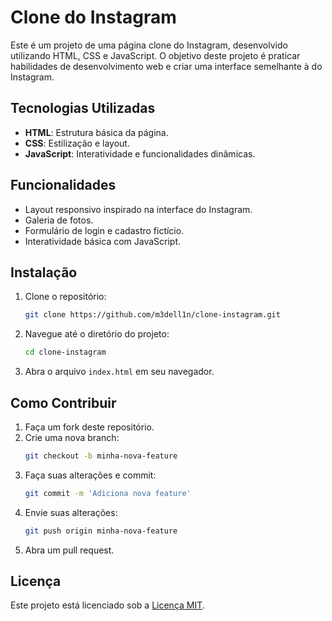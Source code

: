 # Clone do Instagram

Este é um projeto de uma página clone do Instagram, desenvolvido utilizando HTML, CSS e JavaScript. O objetivo deste projeto é praticar habilidades de desenvolvimento web e criar uma interface semelhante à do Instagram.



## Tecnologias Utilizadas

- **HTML**: Estrutura básica da página.
- **CSS**: Estilização e layout.
- **JavaScript**: Interatividade e funcionalidades dinâmicas.

## Funcionalidades

- Layout responsivo inspirado na interface do Instagram.
- Galeria de fotos.
- Formulário de login e cadastro fictício.
- Interatividade básica com JavaScript.

## Instalação

1. Clone o repositório:
   ```bash
   git clone https://github.com/m3dell1n/clone-instagram.git
   ```
2. Navegue até o diretório do projeto:
   ```bash
   cd clone-instagram
   ```
3. Abra o arquivo `index.html` em seu navegador.

## Como Contribuir

1. Faça um fork deste repositório.
2. Crie uma nova branch:
   ```bash
   git checkout -b minha-nova-feature
   ```
3. Faça suas alterações e commit:
   ```bash
   git commit -m 'Adiciona nova feature'
   ```
4. Envie suas alterações:
   ```bash
   git push origin minha-nova-feature
   ```
5. Abra um pull request.

## Licença

Este projeto está licenciado sob a [Licença MIT](LICENSE).


